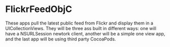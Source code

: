 # FlickrFeedObjC
These apps pull the latest public feed from Flickr and display them in a UICollectionViews. They will be three ass built in different ways: one will have a NSURLSession newtork client, another will be a simple one view app, and the last app will be using third party CocoaPods.

